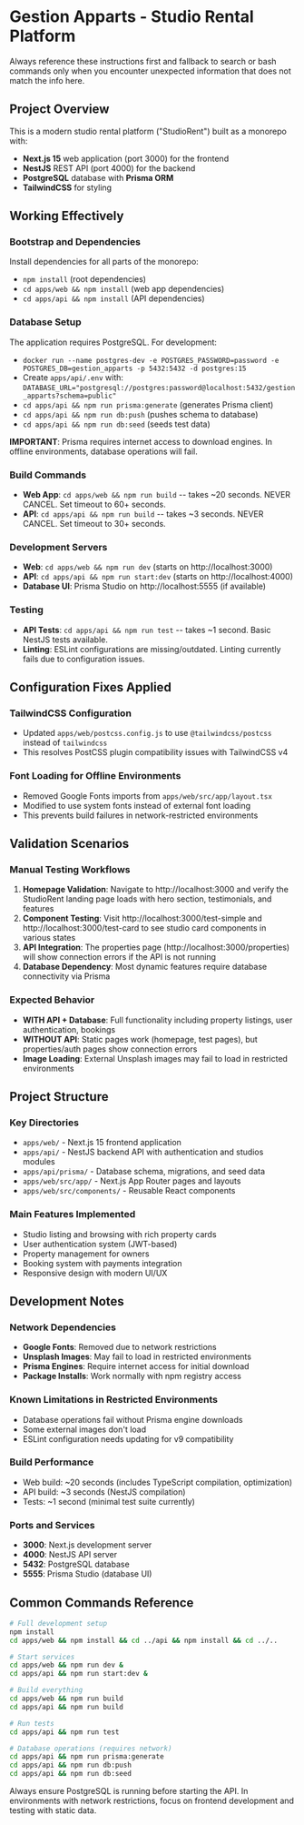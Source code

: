 # Gestion Apparts - Studio Rental Platform

Always reference these instructions first and fallback to search or bash commands only when you encounter unexpected information that does not match the info here.

## Project Overview

This is a modern studio rental platform ("StudioRent") built as a monorepo with:
- **Next.js 15** web application (port 3000) for the frontend 
- **NestJS** REST API (port 4000) for the backend
- **PostgreSQL** database with **Prisma ORM**
- **TailwindCSS** for styling

## Working Effectively

### Bootstrap and Dependencies
Install dependencies for all parts of the monorepo:
- `npm install` (root dependencies)
- `cd apps/web && npm install` (web app dependencies) 
- `cd apps/api && npm install` (API dependencies)

### Database Setup
The application requires PostgreSQL. For development:
- `docker run --name postgres-dev -e POSTGRES_PASSWORD=password -e POSTGRES_DB=gestion_apparts -p 5432:5432 -d postgres:15`
- Create `apps/api/.env` with: `DATABASE_URL="postgresql://postgres:password@localhost:5432/gestion_apparts?schema=public"`
- `cd apps/api && npm run prisma:generate` (generates Prisma client)
- `cd apps/api && npm run db:push` (pushes schema to database)
- `cd apps/api && npm run db:seed` (seeds test data)

**IMPORTANT**: Prisma requires internet access to download engines. In offline environments, database operations will fail.

### Build Commands
- **Web App**: `cd apps/web && npm run build` -- takes ~20 seconds. NEVER CANCEL. Set timeout to 60+ seconds.
- **API**: `cd apps/api && npm run build` -- takes ~3 seconds. NEVER CANCEL. Set timeout to 30+ seconds.

### Development Servers
- **Web**: `cd apps/web && npm run dev` (starts on http://localhost:3000)
- **API**: `cd apps/api && npm run start:dev` (starts on http://localhost:4000)
- **Database UI**: Prisma Studio on http://localhost:5555 (if available)

### Testing
- **API Tests**: `cd apps/api && npm run test` -- takes ~1 second. Basic NestJS tests available.
- **Linting**: ESLint configurations are missing/outdated. Linting currently fails due to configuration issues.

## Configuration Fixes Applied

### TailwindCSS Configuration
- Updated `apps/web/postcss.config.js` to use `@tailwindcss/postcss` instead of `tailwindcss`
- This resolves PostCSS plugin compatibility issues with TailwindCSS v4

### Font Loading for Offline Environments
- Removed Google Fonts imports from `apps/web/src/app/layout.tsx` 
- Modified to use system fonts instead of external font loading
- This prevents build failures in network-restricted environments

## Validation Scenarios

### Manual Testing Workflows
1. **Homepage Validation**: Navigate to http://localhost:3000 and verify the StudioRent landing page loads with hero section, testimonials, and features
2. **Component Testing**: Visit http://localhost:3000/test-simple and http://localhost:3000/test-card to see studio card components in various states
3. **API Integration**: The properties page (http://localhost:3000/properties) will show connection errors if the API is not running
4. **Database Dependency**: Most dynamic features require database connectivity via Prisma

### Expected Behavior
- **WITH API + Database**: Full functionality including property listings, user authentication, bookings
- **WITHOUT API**: Static pages work (homepage, test pages), but properties/auth pages show connection errors
- **Image Loading**: External Unsplash images may fail to load in restricted environments

## Project Structure

### Key Directories
- `apps/web/` - Next.js 15 frontend application
- `apps/api/` - NestJS backend API with authentication and studios modules  
- `apps/api/prisma/` - Database schema, migrations, and seed data
- `apps/web/src/app/` - Next.js App Router pages and layouts
- `apps/web/src/components/` - Reusable React components

### Main Features Implemented
- Studio listing and browsing with rich property cards
- User authentication system (JWT-based)
- Property management for owners
- Booking system with payments integration
- Responsive design with modern UI/UX

## Development Notes

### Network Dependencies
- **Google Fonts**: Removed due to network restrictions
- **Unsplash Images**: May fail to load in restricted environments  
- **Prisma Engines**: Require internet access for initial download
- **Package Installs**: Work normally with npm registry access

### Known Limitations in Restricted Environments
- Database operations fail without Prisma engine downloads
- Some external images don't load
- ESLint configuration needs updating for v9 compatibility

### Build Performance
- Web build: ~20 seconds (includes TypeScript compilation, optimization)
- API build: ~3 seconds (NestJS compilation)
- Tests: ~1 second (minimal test suite currently)

### Ports and Services
- **3000**: Next.js development server
- **4000**: NestJS API server
- **5432**: PostgreSQL database
- **5555**: Prisma Studio (database UI)

## Common Commands Reference

```bash
# Full development setup
npm install
cd apps/web && npm install && cd ../api && npm install && cd ../..

# Start services
cd apps/web && npm run dev &
cd apps/api && npm run start:dev &

# Build everything 
cd apps/web && npm run build
cd apps/api && npm run build

# Run tests
cd apps/api && npm run test

# Database operations (requires network)
cd apps/api && npm run prisma:generate
cd apps/api && npm run db:push  
cd apps/api && npm run db:seed
```

Always ensure PostgreSQL is running before starting the API. In environments with network restrictions, focus on frontend development and testing with static data.